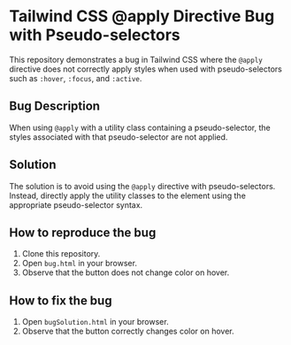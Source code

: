 # Tailwind CSS @apply Directive Bug with Pseudo-selectors

This repository demonstrates a bug in Tailwind CSS where the `@apply` directive does not correctly apply styles when used with pseudo-selectors such as `:hover`, `:focus`, and `:active`.

## Bug Description

When using `@apply` with a utility class containing a pseudo-selector, the styles associated with that pseudo-selector are not applied.

## Solution

The solution is to avoid using the `@apply` directive with pseudo-selectors.  Instead, directly apply the utility classes to the element using the appropriate pseudo-selector syntax.

## How to reproduce the bug

1. Clone this repository.
2. Open `bug.html` in your browser.
3. Observe that the button does not change color on hover.

## How to fix the bug

1. Open `bugSolution.html` in your browser.
2. Observe that the button correctly changes color on hover.